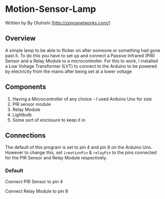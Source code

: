 # Motion-Sensor-Lamp
Written by By Oluhishi [http://zonosnetworks.com/]

## Overview

A simple lamp to be able to flicker on after someone or something had gone past it. To do this you have to set up and connect a Passive Infrared (PIR) Sensor and a Relay Module to a microcontroller. For this to work, I installed a Low Voltage Transformer (LVT) to connect to the Arduino to be powered by electricity from the mains after being set at a lower voltage

## Components
1) Having a Microcontroller of any choice - I used Arduino Uno for size 
2) PIR sensor module
3) Relay Module 
4) Lightbulb
5) Some sort of enclosure to keep it in


## Connections

The default of this program is set to pin 4 and pin 8 on the Arduino Uno. However to change this, set ``` irmotionPin ``` & ``` relayPin ``` to the pins connected for the PIR Sensor and Relay Module respectively.

### Default

Connect PIR Sensor to pin 4

Connect Relay Module to pin 8





